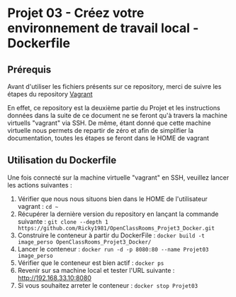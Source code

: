 # Projet 03 - Créez votre environnement de travail local - Dockerfile

## Prérequis

Avant d'utiliser les fichiers présents sur ce repository, merci de suivre les étapes du repository [Vagrant](https://github.com/Ricky1981/OpenClassRooms_Projet3_Vagrant)

En effet, ce repository est la deuxième partie du Projet et les instructions données dans la suite de ce document ne se feront qu'à travers la machine virtuells "vagrant" via SSH.
De même, étant donné que cette machine virtuelle nous permets de repartir de zéro et afin de simplifier la documentation, toutes les étapes se feront dans le HOME de vagrant

## Utilisation du Dockerfile

Une fois connecté sur la machine virtuelle "vagrant" en SSH, veuillez lancer les actions suivantes :

1. Vérifier que nous nous situons bien dans le HOME de l'utilisateur vagrant : `cd ~`
2. Récupérer la dernière version du repository en lançant la commande suivante : `git clone --depth 1 https://github.com/Ricky1981/OpenClassRooms_Projet3_Docker.git`
3. Construire le conteneur à partir du DockerFile : `docker build -t image_perso OpenClassRooms_Projet3_Docker/`
4. Lancer le conteneur : `docker run -d -p 8080:80 --name Projet03 image_perso`
5. Vérifier que le conteneur est bien actif : `docker ps`  
6. Revenir sur sa machine local et tester l'URL suivante : http://192.168.33.10:8080 
7. Si vous souhaitez arreter le conteneur : `docker stop Projet03`